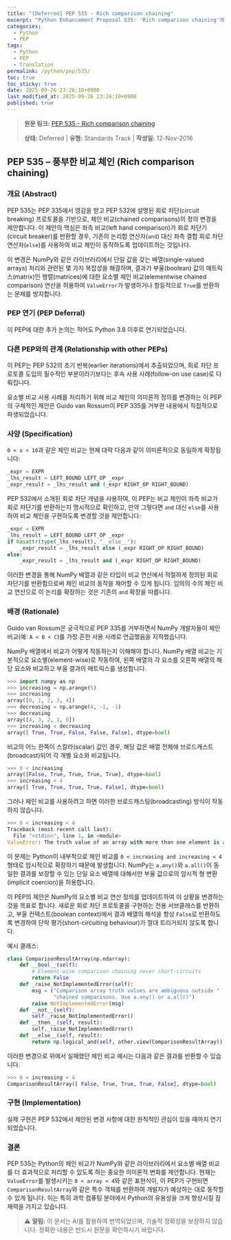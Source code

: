 ```yaml
---
title: "[Deferred] PEP 535 - Rich comparison chaining"
excerpt: "Python Enhancement Proposal 535: 'Rich comparison chaining'에 대한 한국어 번역입니다."
categories:
  - Python
  - PEP
tags:
  - Python
  - PEP
  - Translation
permalink: /python/pep/535/
toc: true
toc_sticky: true
date: 2025-09-26 23:26:10+0900
last_modified_at: 2025-09-26 23:26:10+0900
published: true
---
```

> **원문 링크:** [PEP 535 - Rich comparison chaining](https://peps.python.org/pep-0535/)
>
> **상태:** Deferred | **유형:** Standards Track | **작성일:** 12-Nov-2016

## PEP 535 – 풍부한 비교 체인 (Rich comparison chaining)

### 개요 (Abstract)
PEP 535는 PEP 335에서 영감을 받고 PEP 532에 설명된 회로 차단(circuit breaking) 프로토콜을 기반으로, 체인 비교(chained comparisons)의 정의 변경을 제안합니다. 이 제안의 핵심은 좌측 비교(left hand comparison)가 회로 차단기(circuit breaker)를 반환할 경우, 기존의 논리합 연산자(`and`) 대신 좌측 결합 회로 차단 연산자(`else`)를 사용하여 비교 체인이 동작하도록 업데이트하는 것입니다.

이 변경은 NumPy와 같은 라이브러리에서 단일 값을 갖는 배열(single-valued arrays) 처리와 관련된 몇 가지 복잡성을 해결하며, 결과가 부울(boolean) 값의 매트릭스(matrix)인 행렬(matrices)에 대한 요소별 체인 비교(elementwise chained comparison) 연산을 허용하여 `ValueError`가 발생하거나 항등적으로 `True`를 반환하는 문제를 방지합니다.

### PEP 연기 (PEP Deferral)
이 PEP에 대한 추가 논의는 적어도 Python 3.8 이후로 연기되었습니다.

### 다른 PEP와의 관계 (Relationship with other PEPs)
이 PEP는 PEP 532의 초기 반복(earlier iterations)에서 추출되었으며, 회로 차단 프로토콜 도입의 필수적인 부분이라기보다는 후속 사용 사례(follow-on use case)로 다뤄집니다.

요소별 비교 사용 사례를 처리하기 위해 비교 체인의 의미론적 정의를 변경하는 이 PEP의 구체적인 제안은 Guido van Rossum이 PEP 335를 거부한 내용에서 직접적으로 파생되었습니다.

### 사양 (Specification)
`0 < x < 10`과 같은 체인 비교는 현재 대략 다음과 같이 의미론적으로 동일하게 확장됩니다:

```python
_expr = EXPR
_lhs_result = LEFT_BOUND LEFT_OP _expr
_expr_result = _lhs_result and (_expr RIGHT_OP RIGHT_BOUND)
```

PEP 532에서 소개된 회로 차단 개념을 사용하여, 이 PEP는 비교 체인이 좌측 비교가 회로 차단기를 반환하는지 명시적으로 확인하고, 만약 그렇다면 `and` 대신 `else`를 사용하여 비교 체인을 구현하도록 변경할 것을 제안합니다:

```python
_expr = EXPR
_lhs_result = LEFT_BOUND LEFT_OP _expr
if hasattr(type(_lhs_result), "__else__"):
    _expr_result = _lhs_result else (_expr RIGHT_OP RIGHT_BOUND)
else:
    _expr_result = _lhs_result and (_expr RIGHT_OP RIGHT_BOUND)
```

이러한 변경을 통해 NumPy 배열과 같은 타입이 비교 연산에서 적절하게 정의된 회로 차단기를 반환함으로써 체인 비교의 동작을 제어할 수 있게 됩니다. 임의의 수의 체인 비교 연산으로 이 논리를 확장하는 것은 기존의 `and` 확장을 따릅니다.

### 배경 (Rationale)
Guido van Rossum은 궁극적으로 PEP 335를 거부하면서 NumPy 개발자들이 체인 비교(예: `A < B < C`)를 가장 흔한 사용 사례로 언급했음을 지적했습니다.

NumPy 배열에서 비교가 어떻게 작동하는지 이해해야 합니다. NumPy 배열 비교는 기본적으로 요소별(element-wise)로 작동하여, 왼쪽 배열의 각 요소를 오른쪽 배열의 해당 요소와 비교하고 부울 결과의 매트릭스를 생성합니다.

```python
>>> import numpy as np
>>> increasing = np.arange(5)
>>> increasing
array([0, 1, 2, 3, 4])
>>> decreasing = np.arange(4, -1, -1)
>>> decreasing
array([4, 3, 2, 1, 0])
>>> increasing < decreasing
array([ True, True, False, False, False], dtype=bool)
```

비교의 어느 한쪽이 스칼라(scalar) 값인 경우, 해당 값은 배열 전체에 브로드캐스트(broadcast)되어 각 개별 요소와 비교됩니다.

```python
>>> 0 < increasing
array([False, True, True, True, True], dtype=bool)
>>> increasing < 4
array([ True, True, True, True, False], dtype=bool)
```

그러나 체인 비교를 사용하려고 하면 이러한 브로드캐스팅(broadcasting) 방식이 작동하지 않습니다.

```python
>>> 0 < increasing < 4
Traceback (most recent call last):
  File "<stdin>", line 1, in <module>
ValueError: The truth value of an array with more than one element is ambiguous. Use a.any() or a.all()
```

이 문제는 Python이 내부적으로 체인 비교를 `0 < increasing and increasing < 4` 형태로 암시적으로 확장하기 때문에 발생합니다. NumPy는 `a.any()`와 `a.all()`이 동일한 결과를 보장할 수 있는 단일 요소 배열에 대해서만 부울 값으로의 암시적 형 변환(implicit coercion)을 허용합니다.

이 PEP의 제안은 NumPy의 요소별 비교 연산 정의를 업데이트하여 이 상황을 변경하는 것을 목표로 합니다. 새로운 회로 차단 프로토콜을 구현하는 전용 서브클래스를 반환하고, 부울 컨텍스트(boolean context)에서 결과 배열의 해석을 항상 `False`로 반환하도록 변경하여 단락 평가(short-circuiting behaviour)가 절대 트리거되지 않도록 합니다.

예시 클래스:
```python
class ComparisonResultArray(np.ndarray):
    def __bool__(self):
        # Element-wise comparison chaining never short-circuits
        return False
    def _raise_NotImplementedError(self):
        msg = ("Comparison array truth values are ambiguous outside "
               "chained comparisons. Use a.any() or a.all()")
        raise NotImplementedError(msg)
    def __not__(self):
        self._raise_NotImplementedError()
    def __then__(self, result):
        self._raise_NotImplementedError()
    def __else__(self, result):
        return np.logical_and(self, other.view(ComparisonResultArray))
```

이러한 변경으로 위에서 실패했던 체인 비교 예시는 다음과 같은 결과를 반환할 수 있습니다.

```python
>>> 0 < increasing < 4
ComparisonResultArray([ False, True, True, True, False], dtype=bool)
```

### 구현 (Implementation)
실제 구현은 PEP 532에서 제안된 변경 사항에 대한 원칙적인 관심이 있을 때까지 연기되었습니다.

### 결론
PEP 535는 Python의 체인 비교가 NumPy와 같은 라이브러리에서 요소별 배열 비교를 더 효과적으로 처리할 수 있도록 하는 중요한 의미론적 변화를 제안합니다. 현재는 `ValueError`를 발생시키는 `0 < array < 4`와 같은 표현식이, 이 PEP가 구현되면 `ComparisonResultArray`와 같은 특수 객체를 반환하여 개발자가 예상하는 대로 동작할 수 있게 됩니다. 이는 특히 과학 컴퓨팅 분야에서 Python의 유용성을 크게 향상시킬 잠재력을 가지고 있습니다.

> ⚠️ **알림:** 이 문서는 AI를 활용하여 번역되었으며, 기술적 정확성을 보장하지 않습니다. 정확한 내용은 반드시 원문을 확인하시기 바랍니다.